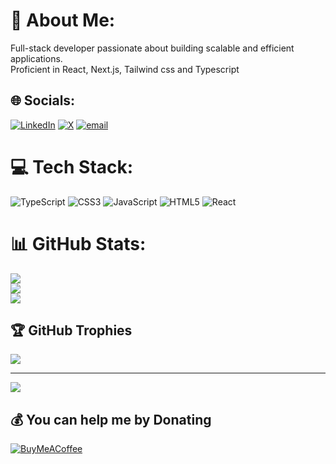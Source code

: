 # 💫 About Me:
Full-stack developer passionate about building scalable and efficient applications. <br>Proficient in React, Next.js, Tailwind css and Typescript


## 🌐 Socials:
[![LinkedIn](https://img.shields.io/badge/LinkedIn-%230077B5.svg?logo=linkedin&logoColor=white)](https://linkedin.com/in/yusuf-sayyed-1b7aa6206/) [![X](https://img.shields.io/badge/X-black.svg?logo=X&logoColor=white)](https://x.com/Str_DegenJ) [![email](https://img.shields.io/badge/Email-D14836?logo=gmail&logoColor=white)](mailto:sayyedyusuf78210@gmail.com) 

# 💻 Tech Stack:
![TypeScript](https://img.shields.io/badge/typescript-%23007ACC.svg?style=for-the-badge&logo=typescript&logoColor=white) ![CSS3](https://img.shields.io/badge/css3-%231572B6.svg?style=for-the-badge&logo=css3&logoColor=white) ![JavaScript](https://img.shields.io/badge/javascript-%23323330.svg?style=for-the-badge&logo=javascript&logoColor=%23F7DF1E) ![HTML5](https://img.shields.io/badge/html5-%23E34F26.svg?style=for-the-badge&logo=html5&logoColor=white) ![React](https://img.shields.io/badge/react-%2320232a.svg?style=for-the-badge&logo=react&logoColor=%2361DAFB)
# 📊 GitHub Stats:
![](https://github-readme-stats.vercel.app/api?username=Yusuf-Sayyed&theme=codeSTACKr&hide_border=false&include_all_commits=false&count_private=true)<br/>
![](https://github-readme-streak-stats.herokuapp.com/?user=Yusuf-Sayyed&theme=codeSTACKr&hide_border=false)<br/>
![](https://github-readme-stats.vercel.app/api/top-langs/?username=Yusuf-Sayyed&theme=codeSTACKr&hide_border=false&include_all_commits=false&count_private=true&layout=compact)

## 🏆 GitHub Trophies
![](https://github-profile-trophy.vercel.app/?username=Yusuf-Sayyed&theme=default&no-frame=true&no-bg=true&margin-w=4)

---
[![](https://visitcount.itsvg.in/api?id=Yusuf-Sayyed&icon=0&color=0)](https://visitcount.itsvg.in)

  ## 💰 You can help me by Donating
  [![BuyMeACoffee](https://img.shields.io/badge/Buy%20Me%20a%20Coffee-ffdd00?style=for-the-badge&logo=buy-me-a-coffee&logoColor=black)](https://buymeacoffee.com/https://buymeacoffee.com/yusufsayyed) 

  
<!-- Proudly created with GPRM ( https://gprm.itsvg.in ) -->
